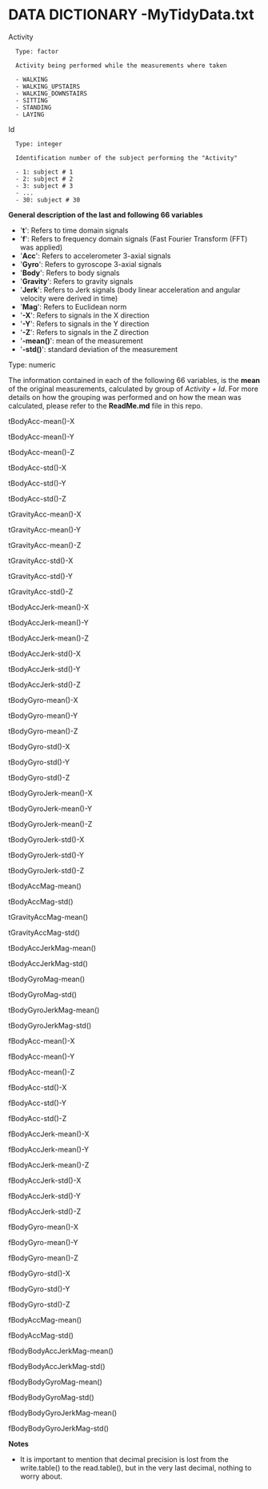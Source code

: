 DATA DICTIONARY -MyTidyData.txt
===============================

Activity
  
      Type: factor
      
      Activity being performed while the measurements where taken
      
      - WALKING
      - WALKING_UPSTAIRS
      - WALKING_DOWNSTAIRS
      - SITTING
      - STANDING
      - LAYING

Id

      Type: integer
      
      Identification number of the subject performing the "Activity" 
      
      - 1: subject # 1
      - 2: subject # 2
      - 3: subject # 3
      - ...
      - 30: subject # 30
      
      
**General description of the last and following 66 variables**

- '**t**': Refers to time domain signals
- '**f**': Refers to frequency domain signals (Fast Fourier Transform (FFT) was applied)
- '**Acc**': Refers to accelerometer 3-axial signals
- '**Gyro**': Refers to gyroscope 3-axial signals
- '**Body**': Refers to body signals
- '**Gravity**': Refers to gravity signals
- '**Jerk**': Refers to Jerk signals (body linear acceleration and angular velocity were derived in time)
- '**Mag**': Refers to Euclidean norm
- '**-X**': Refers to signals in the X direction
- '**-Y**': Refers to signals in the Y direction
- '**-Z**': Refers to signals in the Z direction
- '**-mean()**': mean of the measurement
- '**-std()**': standard deviation of the measurement

Type: numeric

The information contained in each of the following 66 variables, is the **mean** of the original measurements, calculated by group of *Activity + Id*. For more details on how the grouping was performed and on how the mean was calculated, please refer to the **ReadMe.md** file in this repo.  

tBodyAcc-mean()-X

tBodyAcc-mean()-Y

tBodyAcc-mean()-Z

tBodyAcc-std()-X

tBodyAcc-std()-Y

tBodyAcc-std()-Z

tGravityAcc-mean()-X

tGravityAcc-mean()-Y

tGravityAcc-mean()-Z

tGravityAcc-std()-X

tGravityAcc-std()-Y

tGravityAcc-std()-Z

tBodyAccJerk-mean()-X

tBodyAccJerk-mean()-Y

tBodyAccJerk-mean()-Z

tBodyAccJerk-std()-X

tBodyAccJerk-std()-Y

tBodyAccJerk-std()-Z

tBodyGyro-mean()-X

tBodyGyro-mean()-Y

tBodyGyro-mean()-Z

tBodyGyro-std()-X

tBodyGyro-std()-Y

tBodyGyro-std()-Z

tBodyGyroJerk-mean()-X

tBodyGyroJerk-mean()-Y

tBodyGyroJerk-mean()-Z

tBodyGyroJerk-std()-X

tBodyGyroJerk-std()-Y

tBodyGyroJerk-std()-Z

tBodyAccMag-mean()

tBodyAccMag-std()

tGravityAccMag-mean()

tGravityAccMag-std()

tBodyAccJerkMag-mean()

tBodyAccJerkMag-std()

tBodyGyroMag-mean()

tBodyGyroMag-std()

tBodyGyroJerkMag-mean()

tBodyGyroJerkMag-std()

fBodyAcc-mean()-X

fBodyAcc-mean()-Y

fBodyAcc-mean()-Z

fBodyAcc-std()-X

fBodyAcc-std()-Y

fBodyAcc-std()-Z

fBodyAccJerk-mean()-X

fBodyAccJerk-mean()-Y

fBodyAccJerk-mean()-Z

fBodyAccJerk-std()-X

fBodyAccJerk-std()-Y

fBodyAccJerk-std()-Z

fBodyGyro-mean()-X

fBodyGyro-mean()-Y

fBodyGyro-mean()-Z

fBodyGyro-std()-X

fBodyGyro-std()-Y

fBodyGyro-std()-Z

fBodyAccMag-mean()

fBodyAccMag-std()

fBodyBodyAccJerkMag-mean()

fBodyBodyAccJerkMag-std()

fBodyBodyGyroMag-mean()

fBodyBodyGyroMag-std()

fBodyBodyGyroJerkMag-mean()

fBodyBodyGyroJerkMag-std()

**Notes**
- It is important to mention that decimal precision is lost from the write.table() to the read.table(), but in the very last decimal, nothing to worry about.

  
